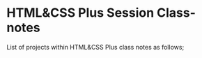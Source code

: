 # HTML&CSS Plus Session Class-notes

List of projects within HTML&CSS Plus class notes as follows;

